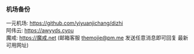 ### 机场备份  
一元机场:  https://github.com/yiyuanjichang/dizhi  
阿伟云:  https://awyyds.cyou  
魔戒:  https://魔戒.net    (邮箱客服 themojie@pm.me 发送任意消息即可回复 最新可用网址)
